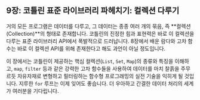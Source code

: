 ## 9장: 코틀린 표준 라이브러리 파헤치기: 컬렉션 다루기

거의 모든 프로그램은 데이터를 다루고, 그 데이터는 종종 여러 개의 묶음, 즉 \*\*컬렉션(Collection)\*\*의 형태로 존재합니다. 코틀린의 진정한 힘과 표현력은 바로 이 컬렉션을 다루는 표준 라이브러리 API에서 폭발적으로 드러납니다. 8장에서 배운 람다와 고차 함수는 바로 이 컬렉션 API를 위해 존재한다고 해도 과언이 아닐 정도입니다.

이 장에서는 코틀린이 제공하는 핵심 컬렉션(`List`, `Set`, `Map`)의 종류와 특징을 이해하고, `map`, `filter` 등과 같은 강력한 고차 함수들을 사용하여 데이터를 마치 찰흙을 주무르듯 자유자재로 변형하고 필터링하는 함수형 프로그래밍의 실전 기술을 익히게 될 것입니다. 지루한 `for` 루프는 이제 잊어도 좋습니다. 더 우아하고 간결한 데이터 처리의 세계가 여러분을 기다립니다.